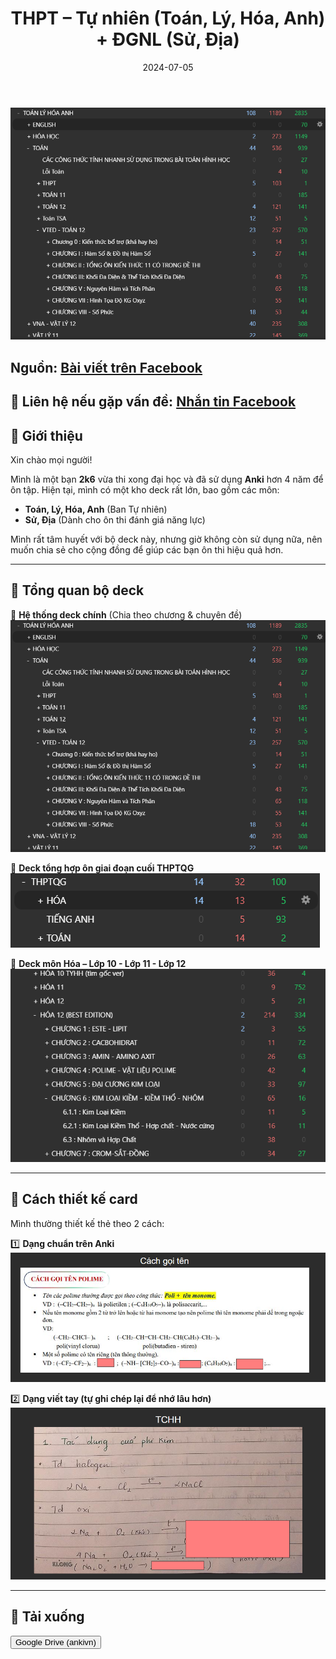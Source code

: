 ﻿---
title: THPT – Tự nhiên (Toán, Lý, Hóa, Anh) + ĐGNL (Sử, Địa)
slug: thpt-tu-nhien-toan-ly-hoa-anh-dgnl-su-dia
date: 2024-07-05
description: Bộ deck Anki THPT tổng hợp Toán, Lý, Hóa, Anh cùng bonus Sử và Địa (ĐGNL), được tạo bởi một học sinh tâm huyết, chia sẻ miễn phí cho cộng đồng học sinh THPT ôn thi đại học.
category: THPT
image: http://ankivn.com/img/default-thumbnail.webp
domain: ankivn.com
keywords:
  - ankivn
  - deck
  - thpt
  - toán lý hóa anh
  - sử địa dgnl
tags:
  - deck
  - thpt
---

![](../../static/images/Pasted%20image%2020250208225336.png)

<!--truncate-->

## **Nguồn:** [Bài viết trên Facebook](https://www.facebook.com/groups/ankivocabulary/posts/1653327518760232)

## 📝 **Liên hệ nếu gặp vấn đề:** [Nhắn tin Facebook](https://www.facebook.com/khanh.linh.3560/)

## 🌟 Giới thiệu

Xin chào mọi người!

Mình là một bạn **2k6** vừa thi xong đại học và đã sử dụng **Anki** hơn 4 năm để ôn tập. Hiện tại, mình có một kho deck rất lớn, bao gồm các môn:

- **Toán, Lý, Hóa, Anh** (Ban Tự nhiên)
- **Sử, Địa** (Dành cho ôn thi đánh giá năng lực)

Mình rất tâm huyết với bộ deck này, nhưng giờ không còn sử dụng nữa, nên muốn chia sẻ cho cộng đồng để giúp các bạn ôn thi hiệu quả hơn.

---

## 🌟 Tổng quan bộ deck

🌟 **Hệ thống deck chính** (Chia theo chương & chuyên đề)
![](../../static/images/Pasted%20image%2020250208225336.png)

🌟 **Deck tổng hợp ôn giai đoạn cuối THPTQG**
![](../../static/images/Pasted%20image%2020250208225351.png)

🌟 **Deck môn Hóa – Lớp 10 - Lớp 11 - Lớp 12**
![](../../static/images/Pasted%20image%2020250208225357.png)

---

## 🌟 Cách thiết kế card

Mình thường thiết kế thẻ theo 2 cách:

1️⃣ **Dạng chuẩn trên Anki**
![](../../static/images/Pasted%20image%2020250208225441.png)

2️⃣ **Dạng viết tay (tự ghi chép lại để nhớ lâu hơn)**
![](../../static/images/Pasted%20image%2020250208225447.png)

---

## 🌟 Tải xuống

<div style={{display: 'flex', justifyContent: 'left', gap: '20px'}}> <a href="https://drive.google.com/drive/folders/1hRg__XB-Bi4kZ0OoM2SmazmTD_vzFyuZ?usp=sharing"> <button class="buttonPrimary" type="button">Google Drive (ankivn)</button> </a> </div>
